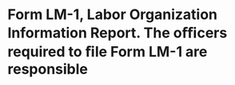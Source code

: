# Form LM-1, Labor Organization Information Report. The oﬃcers required to ﬁle Form LM-1 are responsible